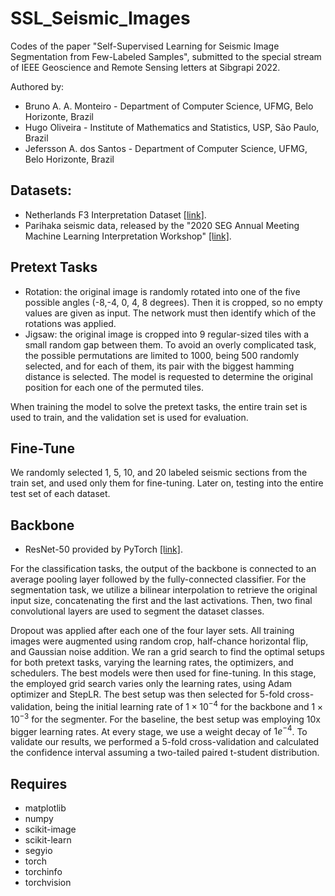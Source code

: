 # SSL_Seismic_Images

Codes of the paper "Self-Supervised Learning for Seismic Image Segmentation from Few-Labeled Samples", submitted to the special stream of IEEE Geoscience and Remote Sensing letters at Sibgrapi 2022.

Authored by:
* Bruno A. A. Monteiro - Department of Computer Science, UFMG, Belo Horizonte, Brazil
* Hugo Oliveira - Institute of Mathematics and Statistics, USP, São Paulo, Brazil
* Jefersson A. dos Santos - Department of Computer Science, UFMG, Belo Horizonte, Brazil

## Datasets:
 * Netherlands F3 Interpretation Dataset [[link]](https://zenodo.org/record/1471548\#.Yf0Y3-rMKrx). 
 * Parihaka seismic data, released by the "2020 SEG Annual Meeting Machine Learning Interpretation Workshop" [[link]](https://public.3.basecamp.com/p/JyT276MM7krjYrMoLqLQ6xST). 

## Pretext Tasks
 * Rotation: the original image is randomly rotated into one of the five possible angles (-8,-4, 0, 4, 8 degrees). Then it is cropped, so no empty values are given as input. The network must then identify which of the rotations was applied. 
 * Jigsaw: the original image is cropped into 9 regular-sized tiles with a small random gap between them. To avoid an overly complicated task, the possible permutations are limited to 1000, being 500 randomly selected, and for each of them, its pair with the biggest hamming distance is selected. The model is requested to determine the original position for each one of the permuted tiles. 

When training the model to solve the pretext tasks, the entire train set is used to train, and the validation set is used for evaluation. 

## Fine-Tune

We randomly selected 1, 5, 10, and 20 labeled seismic sections from the train set, and used only them for fine-tuning. Later on, testing into the entire test set of each dataset.

## Backbone

* ResNet-50 provided by PyTorch [[link]](https://pytorch.org/vision/0.8/_modules/torchvision/models/resnet.html).

For the classification tasks, the output of the backbone is connected to an average pooling layer followed by the fully-connected classifier. For the segmentation task, we utilize a bilinear interpolation to retrieve the original input size, concatenating the first and the last activations. Then, two final convolutional layers are used to segment the dataset classes.  

Dropout was applied after each one of the four layer sets. All training images were augmented using random crop, half-chance horizontal flip, and Gaussian noise addition. We ran a grid search to find the optimal setups for both pretext tasks, varying the learning rates, the optimizers, and schedulers. The best models were then used for fine-tuning. In this stage, the employed grid search varies only the learning rates, using Adam optimizer and StepLR. The best setup was then selected for 5-fold cross-validation, being the initial learning rate of $1 \times 10^{-4}$ for the backbone and $1 \times 10^{-3}$ for the segmenter. For the baseline, the best setup was employing 10x bigger learning rates. At every stage, we use a weight decay of $1e^{-4}$. To validate our results, we performed a 5-fold cross-validation and calculated the confidence interval assuming a two-tailed paired t-student distribution.

## Requires 
- matplotlib
- numpy
- scikit-image
- scikit-learn
- segyio
- torch
- torchinfo
- torchvision
